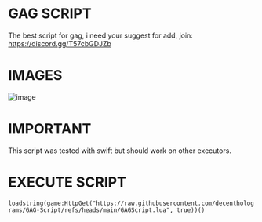 # GAG SCRIPT
The best script for gag, i need your suggest for add, join: https://discord.gg/T57cbGDJZb

# IMAGES

![image](https://github.com/user-attachments/assets/e566aa16-ad94-49e9-8e2e-6e11598682cf)

# IMPORTANT

This script was tested with swift but should work on other executors.

# EXECUTE SCRIPT

`loadstring(game:HttpGet("https://raw.githubusercontent.com/decentholograms/GAG-Script/refs/heads/main/GAGScript.lua", true))()`



